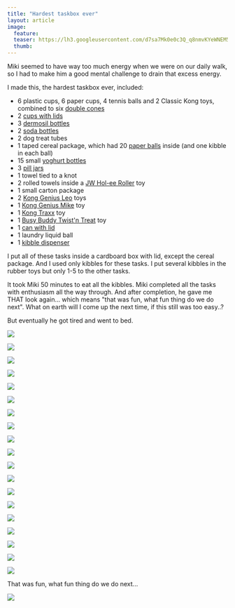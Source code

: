 ```yaml
---
title: "Hardest taskbox ever"
layout: article
image:
  feature:
  teaser: https://lh3.googleusercontent.com/d7sa7Mk0e0c3Q_q8nmvKYeWNEM5AD9LkcBXmmPXPzECfluXJKrU4YjuIruoaIA60fEMgczVHljfJpd_8yuBEVhx-ZvRvMncDz0WLSBrqVR7HIQdqyHw16KrzG8-YZHZeAmsxM-V9dKtsco3HKc4tFJSPAKp7dvaC52VNIvXt_9jP32pcn4SbGwlc_AVk3HuMlAtdxtiEdSjwdqHVS2w1xZuH-Ljypbkgmf8qC_YJ8zp5bC-_7baaGGeyvKCt_UzC4YNWjXJVHUNI4jaE5edpy79Zbnehbo5JHJLZopac3M6m0gG4Mr8_RmTKlatbNqzbIam0C4w7A1mBZiWLDuWrZ4WHM4IVgfHDZ12s0OC1pUN6J4Gc6vL5yuBWch5dUAWLOudzeaNcOvpkz5l8nSoZCnb-stKYgBx_SViHOjGo_cX5t04gsBVV4d0q70jcI7FurMjkyu2ZCFTiJjMwpcOp1Hd3RCb47rFi8KU1naXLz0hKu4iSt_xLayKmxEz7dOad_JrTAtPnLtLSXTr7o8MP0oaph76FJcVkJeQcFliPp80=w245
  thumb:
---
```


Miki seemed to have way too much energy when we were on our daily walk, so I had to make him a good mental challenge to drain that excess energy.

I made this, the hardest taskbox ever, included:

- 6 plastic cups, 6 paper cups, 4 tennis balls and 2 Classic Kong toys, combined to six [double cones](http://minimuutti.com/en/activation/cones/)
- 2 [cups with lids](http://minimuutti.com/en/activation/cans-with-lids/)
- 3 [dermosil bottles](http://minimuutti.com/en/activation/dermosil-bottles/)
- 2 [soda bottles](http://minimuutti.com/en/activation/soda-bottle/)
- 2 dog treat tubes
- 1 taped cereal package, which had 20 [paper balls](http://minimuutti.com/en/activation/small-games/#paperballs) inside (and one kibble in each ball)
- 15 small [yoghurt bottles](http://minimuutti.com/en/activation/yoghurt-bottles/)
- 3 [pill jars](http://localhost:4000/en/activation/pill-jars/)
- 1 towel tied to a knot
- 2 rolled towels inside a [JW Hol-ee Roller](http://minimuutti.com/en/activation/jw-hol-ee-roller/) toy
- 1 small carton package
- 2 [Kong Genius Leo](http://minimuutti.com/en/treat-dispensers/kong-genius-leo/) toys
- 1 [Kong Genius Mike](http://minimuutti.com/en/treat-dispensers/kong-genius-mike/) toy
- 1 [Kong Traxx](http://minimuutti.com/en/treat-dispensers/kong-traxx-extreme/) toy
- 1 [Busy Buddy Twist'n Treat](http://minimuutti.com/en/treat-dispensers/busy-buddy-twistn-treat/) toy
- 1 [can with lid](http://minimuutti.com/en/activation/cans-with-lids/)
- 1 laundry liquid ball
- 1 [kibble dispenser](http://minimuutti.com/en/activation/kibble-dispenser/)

I put all of these tasks inside a cardboard box with lid, except the cereal package. And I used only kibbles for these tasks. I put several kibbles in the rubber toys but only 1-5 to the other tasks.

It took Miki 50 minutes to eat all the kibbles. Miki completed all the tasks with enthusiasm all the way through. And after completion, he gave me THAT look again... which means "that was fun, what fun thing do we do next". What on earth will I come up the next time, if this still was too easy..?

But eventually he got tired and went to bed.

[![](https://lh3.googleusercontent.com/eg1Hj0qpzw-6aZahRvPnUY6BigHYCvoJL1WlIx-rRteybY2QpFiEOWFRBBF-brOegQgUAxoTxwXqjz6xMaUMVYBnj3x38Yu0G1W92s08OfinVWxoJaibdJTab-IsDoVDJs5IEtRsl3Mb8Pi73zAzBUdjrTSOMQykaK4TKbtdVbXexz4FIyb1fciolSIDbDhEKxZ2IBuMndu9q5S_kypsX6M6lVmUl7O0Sd1X-SBNaouMJuDyO-blECIpGl2SJZNQHT9iGEECoT_XSodL04ykL95TaCRLJVLWVAEPobZATLW2kCtGpxjRNj-ZKpaMdgOxVebphit3MpQABUQSl4VgYM-75e_U3t1vGiG6gIfYQpWdS9frrke-WQMTP5zoGSQM_dp77RHjQwKOEwAvNz4LYyxTBrzDGgukAf85cBYPYIqhSrqyTMV36uei-JaS_u1lsjMtvSbMrdfFoFI998_D1-WqrWjmQE9OzM0SQPSwSL7-898pFMfX-8yMGtO8Rae96qvOMQVh1af3BuU2ddeK1WMwDjhZSco62uvbtlfdlAs=w800)](https://lh3.googleusercontent.com/eg1Hj0qpzw-6aZahRvPnUY6BigHYCvoJL1WlIx-rRteybY2QpFiEOWFRBBF-brOegQgUAxoTxwXqjz6xMaUMVYBnj3x38Yu0G1W92s08OfinVWxoJaibdJTab-IsDoVDJs5IEtRsl3Mb8Pi73zAzBUdjrTSOMQykaK4TKbtdVbXexz4FIyb1fciolSIDbDhEKxZ2IBuMndu9q5S_kypsX6M6lVmUl7O0Sd1X-SBNaouMJuDyO-blECIpGl2SJZNQHT9iGEECoT_XSodL04ykL95TaCRLJVLWVAEPobZATLW2kCtGpxjRNj-ZKpaMdgOxVebphit3MpQABUQSl4VgYM-75e_U3t1vGiG6gIfYQpWdS9frrke-WQMTP5zoGSQM_dp77RHjQwKOEwAvNz4LYyxTBrzDGgukAf85cBYPYIqhSrqyTMV36uei-JaS_u1lsjMtvSbMrdfFoFI998_D1-WqrWjmQE9OzM0SQPSwSL7-898pFMfX-8yMGtO8Rae96qvOMQVh1af3BuU2ddeK1WMwDjhZSco62uvbtlfdlAs=s0)

[![](https://lh3.googleusercontent.com/wa2jT81MGHSZogH948JtMcbyyMtTTyD0J9IMYktzboJHHi5QgojXFB1S1qErdUllXndAaQdrCIayIQyGjQUiDtJwSTd3y3RB1kkglA6hRezhLZzgq8Ln879U9EQd95huRh0jpv6ZtGiFEIQLLe3co56kWf9uBq1_zCsTv0_kRg_daKWK421NyO2LvTDmB2QzGd6TZ5yz6WRTxb0MDL61bLhriBrImLKXtUk3cQybkBti8EzLRaQttTcTgFsX5jFsHwxLGq2nP_cVzbzqyBpK5ZY14ol5EMMiTC9gPTCsSknpcFDVqJhcxFMxhEy-QiOh6IqQvOmr4yD1QHJ2kypsErOxBObMaWYRU8vxiHxDChQlXbERNMdKCa54-RKqa2sLuwl7O_KR6XRw6LvJgfu4qzDpn6--coAa0Ki6FayV2lrRccN9XyM1ADD9cH71Qnv2SOgKKIq3geXFNP5JUP39LljAuQpwS5fimktSsVpZsFnVbG8lKNlbx7eHw_0_VrLwVPnt7fNBBs9qJVGWVQH7vxo5AsTN30UaaVI1KGUnvHo=w800)](https://lh3.googleusercontent.com/wa2jT81MGHSZogH948JtMcbyyMtTTyD0J9IMYktzboJHHi5QgojXFB1S1qErdUllXndAaQdrCIayIQyGjQUiDtJwSTd3y3RB1kkglA6hRezhLZzgq8Ln879U9EQd95huRh0jpv6ZtGiFEIQLLe3co56kWf9uBq1_zCsTv0_kRg_daKWK421NyO2LvTDmB2QzGd6TZ5yz6WRTxb0MDL61bLhriBrImLKXtUk3cQybkBti8EzLRaQttTcTgFsX5jFsHwxLGq2nP_cVzbzqyBpK5ZY14ol5EMMiTC9gPTCsSknpcFDVqJhcxFMxhEy-QiOh6IqQvOmr4yD1QHJ2kypsErOxBObMaWYRU8vxiHxDChQlXbERNMdKCa54-RKqa2sLuwl7O_KR6XRw6LvJgfu4qzDpn6--coAa0Ki6FayV2lrRccN9XyM1ADD9cH71Qnv2SOgKKIq3geXFNP5JUP39LljAuQpwS5fimktSsVpZsFnVbG8lKNlbx7eHw_0_VrLwVPnt7fNBBs9qJVGWVQH7vxo5AsTN30UaaVI1KGUnvHo=s0)

[![](https://lh3.googleusercontent.com/iO0U6fAkCsngAWLOG0S7JgcYGfKtGP2aF3OmUv2ezU2FDqJvkN0YzMBKh35Y_3Msa2Pfd-PulRur4a_HdNMgJRydgTZdATzOHtN57WU-0LXMkTS7tRlYDN1oUReZUWRRPV3JgbTW0E1pH-lAhl_5uhq_gXGWVXISXXQcjy_SLogQdhKTZNrGfBRWG2RCvJQwLx_ytl6Ui3Vz5kHiljUdGvGvIuHAijgez9eTIIJO7ZPVxc7eTzHIyu6tYySiTTsl3D7aQ0G_-OqW3SkcbjSOyx7ng0yha7ig7UoToLiz53AcDDc_dhLDh2z_4BSTvo3qNHTFqr0zgAM9JJekYtvFCuaORExgNln9aEF56EcixLGerUnMF3xJFHqUDXBVBBRVoBE9QGvGrxZzmIzTfrydV_zdi6EBGWJBywds7Hr9LAGzR5vGKeQghAIxexeA0ZYPs8idRUGgU1BpRb2SD5KlBQ8JlVE0IVECxRWm7RKYivS1ISuYPoKv03CA7VkXdyf0Uj06efpzW1oCtpuN0_fciu9JKIZi4kf_oV3SljUha98=w800)](https://lh3.googleusercontent.com/iO0U6fAkCsngAWLOG0S7JgcYGfKtGP2aF3OmUv2ezU2FDqJvkN0YzMBKh35Y_3Msa2Pfd-PulRur4a_HdNMgJRydgTZdATzOHtN57WU-0LXMkTS7tRlYDN1oUReZUWRRPV3JgbTW0E1pH-lAhl_5uhq_gXGWVXISXXQcjy_SLogQdhKTZNrGfBRWG2RCvJQwLx_ytl6Ui3Vz5kHiljUdGvGvIuHAijgez9eTIIJO7ZPVxc7eTzHIyu6tYySiTTsl3D7aQ0G_-OqW3SkcbjSOyx7ng0yha7ig7UoToLiz53AcDDc_dhLDh2z_4BSTvo3qNHTFqr0zgAM9JJekYtvFCuaORExgNln9aEF56EcixLGerUnMF3xJFHqUDXBVBBRVoBE9QGvGrxZzmIzTfrydV_zdi6EBGWJBywds7Hr9LAGzR5vGKeQghAIxexeA0ZYPs8idRUGgU1BpRb2SD5KlBQ8JlVE0IVECxRWm7RKYivS1ISuYPoKv03CA7VkXdyf0Uj06efpzW1oCtpuN0_fciu9JKIZi4kf_oV3SljUha98=s0)

[![](https://lh3.googleusercontent.com/vKOIajcdAIadVmOYbBwqwTvpmYGV7I3GEGb12dPAmj4VX5oAJlXejGeV2VD4tdErpsz2OyFOnsBVj4NOrgKb5ESr1zt5Rj6bE9E94fYx6WihhPtAlaUYQTpzdZzAM6NYbdg3a0OHNnEWpHEbjE5jehwf25JpD8bEExS4ipwVIVTiPUFMc3rbZk06QcKuvCamiUWTbc-G0Cd0JYMci1x9IXHcGMHf-Z_RmMouEJ_87eIeQxABgDUQiD_SV4aA3QY8KhV57ayM7TZs4C9pA7wpBwPMojezPz-ct2GKyNR4iJkG23J9SM7vD0LqSLcW4l_cSG-G2f2ggmzFmvffee0Gf71FRJYDk8X9w8hKerFQRLv9XJjnVmpjOji3Hlrc_J9WHF4ZH8JsmGmmCN4FkKMhq5ZfclKhy_Ai4o9Zhx3wFsJjGkIs2As2UUB1_3stBJnVjH2NHdYNvLHhUuCKEf4XaigoWjOG3khsy0yvnjL-8lwJPsARjPltQPeGCnHKXd8UpztVvwcxKcMybngpoIQIggrXPebT86SwFYBnvXTMpME=w800)](https://lh3.googleusercontent.com/vKOIajcdAIadVmOYbBwqwTvpmYGV7I3GEGb12dPAmj4VX5oAJlXejGeV2VD4tdErpsz2OyFOnsBVj4NOrgKb5ESr1zt5Rj6bE9E94fYx6WihhPtAlaUYQTpzdZzAM6NYbdg3a0OHNnEWpHEbjE5jehwf25JpD8bEExS4ipwVIVTiPUFMc3rbZk06QcKuvCamiUWTbc-G0Cd0JYMci1x9IXHcGMHf-Z_RmMouEJ_87eIeQxABgDUQiD_SV4aA3QY8KhV57ayM7TZs4C9pA7wpBwPMojezPz-ct2GKyNR4iJkG23J9SM7vD0LqSLcW4l_cSG-G2f2ggmzFmvffee0Gf71FRJYDk8X9w8hKerFQRLv9XJjnVmpjOji3Hlrc_J9WHF4ZH8JsmGmmCN4FkKMhq5ZfclKhy_Ai4o9Zhx3wFsJjGkIs2As2UUB1_3stBJnVjH2NHdYNvLHhUuCKEf4XaigoWjOG3khsy0yvnjL-8lwJPsARjPltQPeGCnHKXd8UpztVvwcxKcMybngpoIQIggrXPebT86SwFYBnvXTMpME=s0)

[![](https://lh3.googleusercontent.com/7j76UeI6XyOqhqZawGgAi2qF-vdVxRFflqDxuzLxtQwNQRCYFOdXxa5QIjjJPa3DxEAOCmJacNv4PYut_w5S_dpYJ1EdOyD8HG0ppSXaaBCySA9AOaE3SZTyaD385AoynpUnzm1tAqM_sI6FfqL2xWZRye6pol8229D4cCjKrmezTlxejVLJ7C9mkjUxl2IXivogCJ7Ys3xKqV9GMraMsPKadgKMtOLLtoKlpedxTBK7ILdFuzYaXlMMxlL778Heylp5djMhaZcWWR-kw1C49xEIzyC8iCFNCSUn-hT1U_m6Cgi967wc3sJVaHVbZ6x1PQN4BIgtTPvoCYt8nws5OEcuU5NcY7rXoy-jJmmAqe-FwMZaqWeU1HbPsjqwdTlFT5qg1_jeZmxeI-VwixzXvmNN-XVC4thEMBGAacDXkG40qgP69gYMzIOc9U4z2Xr4wmYrBH7H3nMjUKx_UqVtA0tq3AMN_Ume5Ru53cr91GM1go0z1oPE4So0BctZZDYtynJIEb3LWcor3vMCKDLA08ltveDciWBZ7K3r4oPlxyY=w800)](https://lh3.googleusercontent.com/7j76UeI6XyOqhqZawGgAi2qF-vdVxRFflqDxuzLxtQwNQRCYFOdXxa5QIjjJPa3DxEAOCmJacNv4PYut_w5S_dpYJ1EdOyD8HG0ppSXaaBCySA9AOaE3SZTyaD385AoynpUnzm1tAqM_sI6FfqL2xWZRye6pol8229D4cCjKrmezTlxejVLJ7C9mkjUxl2IXivogCJ7Ys3xKqV9GMraMsPKadgKMtOLLtoKlpedxTBK7ILdFuzYaXlMMxlL778Heylp5djMhaZcWWR-kw1C49xEIzyC8iCFNCSUn-hT1U_m6Cgi967wc3sJVaHVbZ6x1PQN4BIgtTPvoCYt8nws5OEcuU5NcY7rXoy-jJmmAqe-FwMZaqWeU1HbPsjqwdTlFT5qg1_jeZmxeI-VwixzXvmNN-XVC4thEMBGAacDXkG40qgP69gYMzIOc9U4z2Xr4wmYrBH7H3nMjUKx_UqVtA0tq3AMN_Ume5Ru53cr91GM1go0z1oPE4So0BctZZDYtynJIEb3LWcor3vMCKDLA08ltveDciWBZ7K3r4oPlxyY=s0)

[![](https://lh3.googleusercontent.com/pmYSLWMcc4rNMZSTveLpxcyuqaTV04rG4-7yAy8Q3C-unr0dmyHd8LeeGgsC-lbyO3KtdCfZb0URigu1ZXEGgyOjqo_hfafcKgYmnDp8qweMYjtpBPBN3dbGQmBijuQnB3r5RKh9fGZ11a7zUNDdIWpwpBlB8gMFaryDsOVFaTIKXkIfwuDSqa9NM-e_XlSnCQh95a_XLZpg2QoiPa5-UKuaHBGHC9p_9FZ7gwDyrv4kHnRkY5yaSYnwlYw8qJDhC_cYX1HILI4M8btBiNFVT48-xn-kLIqA3ITqbUIox4Qs8YtQx6McqZSu4HQwNR_EB-wP1yfmu_BznnqrDE6jkvGW1TwjzRROhf_S3bT-EOZVjRtoxP0-UX91TyuIyjNGL4vo76lE3xIBmNnWqoe0bd-yi6WqvVqmDy6ljTdtEr8zTLyPL9qhMs4XZ3JVLZb4oASm1njMSfE4rzjUkUshho2CjNp38oAbAw84Rr0e0sqSya1cQisY_Tg3b4KSvC4AaqGSojl5ghK90heUbTMcSCmmr_SgtPoBeNpvDQV3Twg=w800)](https://lh3.googleusercontent.com/pmYSLWMcc4rNMZSTveLpxcyuqaTV04rG4-7yAy8Q3C-unr0dmyHd8LeeGgsC-lbyO3KtdCfZb0URigu1ZXEGgyOjqo_hfafcKgYmnDp8qweMYjtpBPBN3dbGQmBijuQnB3r5RKh9fGZ11a7zUNDdIWpwpBlB8gMFaryDsOVFaTIKXkIfwuDSqa9NM-e_XlSnCQh95a_XLZpg2QoiPa5-UKuaHBGHC9p_9FZ7gwDyrv4kHnRkY5yaSYnwlYw8qJDhC_cYX1HILI4M8btBiNFVT48-xn-kLIqA3ITqbUIox4Qs8YtQx6McqZSu4HQwNR_EB-wP1yfmu_BznnqrDE6jkvGW1TwjzRROhf_S3bT-EOZVjRtoxP0-UX91TyuIyjNGL4vo76lE3xIBmNnWqoe0bd-yi6WqvVqmDy6ljTdtEr8zTLyPL9qhMs4XZ3JVLZb4oASm1njMSfE4rzjUkUshho2CjNp38oAbAw84Rr0e0sqSya1cQisY_Tg3b4KSvC4AaqGSojl5ghK90heUbTMcSCmmr_SgtPoBeNpvDQV3Twg=s0)

[![](https://lh3.googleusercontent.com/ZRIreJ4vJTK16mjJXvtY0TkLBE52e_h4U1I6H1eXPiFB8V6cGJ5ogug0jXNTD4LITS2hcg0mYfDvJX_RSV21neCfitTLztqBA_7DGIHyUBTe4wNbl8d2Rmx_blRj8qLJo0NwUl1Fd9JNilybAJRri3BlJtZO9A3GpK-24pneMG9oG87TruE-FVfMw64-q63dCWgMujh-CFNZcJaSJpFrBlKfdnRBagqQEHhggH9H2tXzQJoitVicVau_AAc8tR4b6XycqzjoC8a4skASTIDjxtvW32DkRKzPn13oHkfDtuHQIOndSnBlkbbAoCzcwIZZLLA3P3n5olJHT8eFbra8DiSLBxh22Ots0ODSkddMcVA59XibyQrmqg8TK1lt92vpGsxt9UvOa3_1--OhuQYFK6UbPPiCP6qo6udLmHj8aWiK25s96aFKt7gF6e8yix21EQEyrGQcmC_EZ6STKkbhtaAMMJzt4W1yzD_h16YjqzrtCvbktcjOmI08OSp2h2FIU3tsfQtrCfQX45Goz6bbGkaGHdct-XTyv5FBTmfhu2E=w800)](https://lh3.googleusercontent.com/ZRIreJ4vJTK16mjJXvtY0TkLBE52e_h4U1I6H1eXPiFB8V6cGJ5ogug0jXNTD4LITS2hcg0mYfDvJX_RSV21neCfitTLztqBA_7DGIHyUBTe4wNbl8d2Rmx_blRj8qLJo0NwUl1Fd9JNilybAJRri3BlJtZO9A3GpK-24pneMG9oG87TruE-FVfMw64-q63dCWgMujh-CFNZcJaSJpFrBlKfdnRBagqQEHhggH9H2tXzQJoitVicVau_AAc8tR4b6XycqzjoC8a4skASTIDjxtvW32DkRKzPn13oHkfDtuHQIOndSnBlkbbAoCzcwIZZLLA3P3n5olJHT8eFbra8DiSLBxh22Ots0ODSkddMcVA59XibyQrmqg8TK1lt92vpGsxt9UvOa3_1--OhuQYFK6UbPPiCP6qo6udLmHj8aWiK25s96aFKt7gF6e8yix21EQEyrGQcmC_EZ6STKkbhtaAMMJzt4W1yzD_h16YjqzrtCvbktcjOmI08OSp2h2FIU3tsfQtrCfQX45Goz6bbGkaGHdct-XTyv5FBTmfhu2E=s0)

[![](https://lh3.googleusercontent.com/UFXp5UkMaO0aRxYdnXNb8iQc17yB3qALvS-zZDZWHFk90JDDHJcn7E-GtTedxAr3SUokUWntBYa099hPT0Vjs1KrPEfXVC3A8l8qYHb97-cXBoy4vi0VYBUZbBxRTzZjklXtxv5oW-ClZtiEF5yJh6HaR7NW770QSbkEpVh4tlxsip9i-vP9xOqPixDLfUSscenub2Q_J_Dev6lMCJbQDt-3tdcvOUNy5n8fy2TKqyphHFEbjkQGDvBhEog0OjFKI-EIDXX4RBLKeQDEPCR7KChPQkVYq3ox7Y85nQYlH3pPH94IIk5oVphLIM5yqk-HCG7nwCOeNtYMN-6LiX81uwiJM3aR1zMnD1Z6acxuElO2gQjNXsdC81IViHxzzoQMta34aIQjnsIVZQMBjmot0d4mraze8AwQde7RtG9iv9ncuRDLiD5ptDu9JTiZ6uJUV6yJBXG2rjJtUuTZl7jrbU7gPGm1_uwCcce8V4wZZIvou0GBZMVOIxMHv0xk4MkE-g0aYZVKXmGyQPHlJgCJLDl059uM-AuxiEiwWFrHFkQ=w800)](https://lh3.googleusercontent.com/UFXp5UkMaO0aRxYdnXNb8iQc17yB3qALvS-zZDZWHFk90JDDHJcn7E-GtTedxAr3SUokUWntBYa099hPT0Vjs1KrPEfXVC3A8l8qYHb97-cXBoy4vi0VYBUZbBxRTzZjklXtxv5oW-ClZtiEF5yJh6HaR7NW770QSbkEpVh4tlxsip9i-vP9xOqPixDLfUSscenub2Q_J_Dev6lMCJbQDt-3tdcvOUNy5n8fy2TKqyphHFEbjkQGDvBhEog0OjFKI-EIDXX4RBLKeQDEPCR7KChPQkVYq3ox7Y85nQYlH3pPH94IIk5oVphLIM5yqk-HCG7nwCOeNtYMN-6LiX81uwiJM3aR1zMnD1Z6acxuElO2gQjNXsdC81IViHxzzoQMta34aIQjnsIVZQMBjmot0d4mraze8AwQde7RtG9iv9ncuRDLiD5ptDu9JTiZ6uJUV6yJBXG2rjJtUuTZl7jrbU7gPGm1_uwCcce8V4wZZIvou0GBZMVOIxMHv0xk4MkE-g0aYZVKXmGyQPHlJgCJLDl059uM-AuxiEiwWFrHFkQ=s0)

[![](https://lh3.googleusercontent.com/yFTuhFPCG1_931fXpeIOxnM2vHmxRHtsyHhZy3lxWy2A2DawO4J0avS8-fX9O3cA_VFEFOmqypZTdkYy5VfjKUV_gjMUaXTMOrk1h5vm2pEspuShFvl-_9TJFjG3qQX3LMNduIEvOgBFo7sr38p0UqmzkLqrqGfKJxjG2qRvlGLd7SlLdKZBECD9LPckqnVIihSejlLKBvJBxZifyYJnrKIFt1Ix7cb7qYDh6_R5GH99PZ3tGehOqANzRiw66QNdia6INOVOv5-JvBz7ak-ZfRVFxJ1nXGvv9bi2Oc-USDpBvRDfvkvTtC6ZFJZxFA2WRgwz-Juuv75MZZIuZzkoVYIwBRCoK2LHDQe6UEykB1x3z6k3Z9RlnwlBT_QonNw3nVQo2h1WkBfXZU0q7bNsOke6DNPILS_MFUYuiJX1pRc4sp04dXQEa1mWKLwkzKmQd3pkIa5qyncyq3tV88K6UikSOIM4F0gGpWm4fI74B20E64UcCQunDHUcEx9_i5hbGfn7tk6hSNv45c6r5ET7NJSKgnlaGAD-iV6aW5qgYEI=w800)](https://lh3.googleusercontent.com/yFTuhFPCG1_931fXpeIOxnM2vHmxRHtsyHhZy3lxWy2A2DawO4J0avS8-fX9O3cA_VFEFOmqypZTdkYy5VfjKUV_gjMUaXTMOrk1h5vm2pEspuShFvl-_9TJFjG3qQX3LMNduIEvOgBFo7sr38p0UqmzkLqrqGfKJxjG2qRvlGLd7SlLdKZBECD9LPckqnVIihSejlLKBvJBxZifyYJnrKIFt1Ix7cb7qYDh6_R5GH99PZ3tGehOqANzRiw66QNdia6INOVOv5-JvBz7ak-ZfRVFxJ1nXGvv9bi2Oc-USDpBvRDfvkvTtC6ZFJZxFA2WRgwz-Juuv75MZZIuZzkoVYIwBRCoK2LHDQe6UEykB1x3z6k3Z9RlnwlBT_QonNw3nVQo2h1WkBfXZU0q7bNsOke6DNPILS_MFUYuiJX1pRc4sp04dXQEa1mWKLwkzKmQd3pkIa5qyncyq3tV88K6UikSOIM4F0gGpWm4fI74B20E64UcCQunDHUcEx9_i5hbGfn7tk6hSNv45c6r5ET7NJSKgnlaGAD-iV6aW5qgYEI=s0)

[![](https://lh3.googleusercontent.com/oIpxkfdPUdiX3bk42xupzF-oWDJI6kcfmSJuwnkdtM8mghd97pFSupXRUowEEsVQqlq_PtzktHJq6zVlvj-drFLY6-W5NPuTCl5yTEgbztnu5iDoCqoo6NcQ4f7oFlH8jH6PYLCafyCB_A6yQCgJ7aScjXrSQkKEruR0Pt8gGk_RjsWqXRyL6hS6Oyy1oytFiN4Ccl08eg6gKycVUHzsC0nDZBb8oUcoGnnEkS56Tcou5rnCTZbfWqIGxegN0SdzlL7Sq1AHkaNC7SFU86SfVYohQ3fG4g2cTKEvz_qq6A_FhArw8tmzQmqF3j7SrQxjhjx4nQvngvLQCt9j_VZvU9v3x4Gf2Od0hgD9Pgd3ihinhU5Njo0hhEtWI08Ge9rZC-Ird6HwKvdFE68OXbj96jFADszmJnSUVCzRL6VvYsM33ie92TXl8Qhz4V3Hf28NA8Gnci2MpW_ZvjKuWVAuJVY-iE-u8gncwdV8yBspXPwxFYDg_S68TboXTRy1dv3TGvpRgyN-85ucxLCrqwUi6XxFgxnRrcCconSHiahDr2Q=w800)](https://lh3.googleusercontent.com/oIpxkfdPUdiX3bk42xupzF-oWDJI6kcfmSJuwnkdtM8mghd97pFSupXRUowEEsVQqlq_PtzktHJq6zVlvj-drFLY6-W5NPuTCl5yTEgbztnu5iDoCqoo6NcQ4f7oFlH8jH6PYLCafyCB_A6yQCgJ7aScjXrSQkKEruR0Pt8gGk_RjsWqXRyL6hS6Oyy1oytFiN4Ccl08eg6gKycVUHzsC0nDZBb8oUcoGnnEkS56Tcou5rnCTZbfWqIGxegN0SdzlL7Sq1AHkaNC7SFU86SfVYohQ3fG4g2cTKEvz_qq6A_FhArw8tmzQmqF3j7SrQxjhjx4nQvngvLQCt9j_VZvU9v3x4Gf2Od0hgD9Pgd3ihinhU5Njo0hhEtWI08Ge9rZC-Ird6HwKvdFE68OXbj96jFADszmJnSUVCzRL6VvYsM33ie92TXl8Qhz4V3Hf28NA8Gnci2MpW_ZvjKuWVAuJVY-iE-u8gncwdV8yBspXPwxFYDg_S68TboXTRy1dv3TGvpRgyN-85ucxLCrqwUi6XxFgxnRrcCconSHiahDr2Q=s0)

[![](https://lh3.googleusercontent.com/2dw-_D2HGPAUMNg5ANvWwFQdzeOoAhorN6xMFsAYnor7E-UIyZ4Pxk7K7mKXxol0gXLwTJzdRGlW_JR5PYemDy0CgNknMnkncT31JBcXuExDDWxhqO-lPGFesTjGp-P5zlI7tlj3-YmIe8T-_sZIpoGu6LhKNvhMxUNHXoiSASfUg6yaBg5vhWFIDhobbAineSQl1TEZBymEShdPC5b9wBoA_6S0-CpJml_3KrDtl_y6J7C15eGozSwqISku1xlHlTjphZlJ9MspIHDavYIp_mb8bIpx156ottidccJlVTRNaBUVDWXYPi4eOGz3UyrFTLjbP8m0xDEUDbzWeWAhXW4MUt0iLbEiGt_XVwYOCBrFRkYzWHHGT3dsFuws75CqeSodso4y6QlKgGAsrywKlgXAbQ_G9eoWb_rKSyoPs_LPIG1m0WNq4ilh0Zo9SB6VpUeYIfoa3kmU7VzHvPsSHui_nBVxGWG4rbP_-nJhsEvgpshEAT1wx8pf10g__tL9qwkdhXj7NTbXL7p1y2jX5u-k67eI-yYBlbl897mEyyg=w800)](https://lh3.googleusercontent.com/2dw-_D2HGPAUMNg5ANvWwFQdzeOoAhorN6xMFsAYnor7E-UIyZ4Pxk7K7mKXxol0gXLwTJzdRGlW_JR5PYemDy0CgNknMnkncT31JBcXuExDDWxhqO-lPGFesTjGp-P5zlI7tlj3-YmIe8T-_sZIpoGu6LhKNvhMxUNHXoiSASfUg6yaBg5vhWFIDhobbAineSQl1TEZBymEShdPC5b9wBoA_6S0-CpJml_3KrDtl_y6J7C15eGozSwqISku1xlHlTjphZlJ9MspIHDavYIp_mb8bIpx156ottidccJlVTRNaBUVDWXYPi4eOGz3UyrFTLjbP8m0xDEUDbzWeWAhXW4MUt0iLbEiGt_XVwYOCBrFRkYzWHHGT3dsFuws75CqeSodso4y6QlKgGAsrywKlgXAbQ_G9eoWb_rKSyoPs_LPIG1m0WNq4ilh0Zo9SB6VpUeYIfoa3kmU7VzHvPsSHui_nBVxGWG4rbP_-nJhsEvgpshEAT1wx8pf10g__tL9qwkdhXj7NTbXL7p1y2jX5u-k67eI-yYBlbl897mEyyg=s0)

[![](https://lh3.googleusercontent.com/9hJctcpkxFrihu90jAiNSyhLUSkIKKQpXghzs-KbWpekUkE9Az7F-EaHu7g6Qnw65fVBQxopyPIcZ-cRNPxDx7vMy3xdJu_JxlrFzusY_31lPKUikrpWqvfL8xicltsnGfn10jVPoeA49iReQqS-XOSbfCyuUY4lPbQqilcS7-P9Ph32bPxd518EMS84BlbVk8Fq74WlO6oP5lkH0pRwtOZZ7XND2oGIyGU2-zhAm8NNb14Lw6A5mwOnDUNqJzGp56TC9xI91-3QkoyFePcI0ws-Sxa8TXGYOibiqX51EkLpEmUnHN54-RH2OL7XwLi3JR0U0zQMR7STbUS9naIAkVsJdhWxNVgwqIZfT7wpo-bjxFnJ5KQh1Xonqil3czc4b9TUgj1jCgqGawf7I670Pl8In04oydxb4NzBxJGLO2GJ3j4uVIWOu7c6yrmb4SN9dpQc21Kow_u8ENeWxeaCKbytgs9io87xWWZpb5WE1kgqk0igwafdUy4LymgbbJjtXzaXkoTiDvcNTYaQYXcjnMoI90qzYL5LivblvnuLWTc=w800)](https://lh3.googleusercontent.com/9hJctcpkxFrihu90jAiNSyhLUSkIKKQpXghzs-KbWpekUkE9Az7F-EaHu7g6Qnw65fVBQxopyPIcZ-cRNPxDx7vMy3xdJu_JxlrFzusY_31lPKUikrpWqvfL8xicltsnGfn10jVPoeA49iReQqS-XOSbfCyuUY4lPbQqilcS7-P9Ph32bPxd518EMS84BlbVk8Fq74WlO6oP5lkH0pRwtOZZ7XND2oGIyGU2-zhAm8NNb14Lw6A5mwOnDUNqJzGp56TC9xI91-3QkoyFePcI0ws-Sxa8TXGYOibiqX51EkLpEmUnHN54-RH2OL7XwLi3JR0U0zQMR7STbUS9naIAkVsJdhWxNVgwqIZfT7wpo-bjxFnJ5KQh1Xonqil3czc4b9TUgj1jCgqGawf7I670Pl8In04oydxb4NzBxJGLO2GJ3j4uVIWOu7c6yrmb4SN9dpQc21Kow_u8ENeWxeaCKbytgs9io87xWWZpb5WE1kgqk0igwafdUy4LymgbbJjtXzaXkoTiDvcNTYaQYXcjnMoI90qzYL5LivblvnuLWTc=s0)

[![](https://lh3.googleusercontent.com/Lc2bhfS23KsFe7A-ogJ8oqVoBucGOApvYBqCIo05AljpMflq5kW50sjnyNO6r4AoJ8inz4XZGJ4yEM297gCHbPvao5sRdt6lXOVMyEFuHZ3mmcgWs4HBMViNtPANpFNl6TYlb1fvLhI4VACZG8HYXFtNZWVHQylYArTxabtEh_fjdWG0ZalxUQJ41CRtPhRb7HE5tp67iMdFB6a9RvVxaUmq4FoW3yJDpioqiic4oLZESt6-QAPFo4J7L5MyXB14RcClk5eb-9TPYQVdWBfhEDrc6E7O1pWCNziVb0ERPKdm_tgZqCtp22-J7aUIkl7Uv4lsGonZ_bPb-ckTAi4o6Yi3j8OCmkm42a2okLezyytLtlFiDgOLr7DyQKi6nijaljWqh3uTABDWCf8llk3cmcELcObQZiC2OPHUzhcXUw9rJU0uPjl8Xm1hfpd-Col6h5KpbbgoJH_Rued-05cN6k7hDAASQWfjVQE6Cto1QtDHE3WL5TX-cJ6m9_ltQ3akfK3CheCRhaf9Uk9JVh696TNKkxnBusd2YaEp1b2tCjA=w800)](https://lh3.googleusercontent.com/Lc2bhfS23KsFe7A-ogJ8oqVoBucGOApvYBqCIo05AljpMflq5kW50sjnyNO6r4AoJ8inz4XZGJ4yEM297gCHbPvao5sRdt6lXOVMyEFuHZ3mmcgWs4HBMViNtPANpFNl6TYlb1fvLhI4VACZG8HYXFtNZWVHQylYArTxabtEh_fjdWG0ZalxUQJ41CRtPhRb7HE5tp67iMdFB6a9RvVxaUmq4FoW3yJDpioqiic4oLZESt6-QAPFo4J7L5MyXB14RcClk5eb-9TPYQVdWBfhEDrc6E7O1pWCNziVb0ERPKdm_tgZqCtp22-J7aUIkl7Uv4lsGonZ_bPb-ckTAi4o6Yi3j8OCmkm42a2okLezyytLtlFiDgOLr7DyQKi6nijaljWqh3uTABDWCf8llk3cmcELcObQZiC2OPHUzhcXUw9rJU0uPjl8Xm1hfpd-Col6h5KpbbgoJH_Rued-05cN6k7hDAASQWfjVQE6Cto1QtDHE3WL5TX-cJ6m9_ltQ3akfK3CheCRhaf9Uk9JVh696TNKkxnBusd2YaEp1b2tCjA=s0)

[![](https://lh3.googleusercontent.com/x4Re5L7Qrh4Rq66x9cnH5jiiMDj2stUndpaWbvR4v-MQnAjMkvXSf_Y-Y_kFbvEUu062r5QAXGHg6fegZ2NMa2N30IPSjKWspPWdVgsiWWlIy1IQLYqqbCNSevRdOivgm8o4Ri64_F3OWBhfOlNoVhN_gOBOqHXjzbSDOllVyaEMAW4r-V7GI5CWbT3RijXQO6DAiY-ov71B_VM4w7pup_FU4d0k-DuTekDeVcnNNL6e_VEFAP9UT1Tpg0Y70ay0GFkbs0SqFRH9zDMvihuyDDApilk55wV73W1NEVAwTZrb0VPtQEn4hnoCOZq6aWNsV2f7L1qB1ngnaFAEpiDwSvdsz3fTkfi7zvdaM-yI-oHu_jA9IZIqT8VtdlrWMygOXYw-3CbZvA4V-jWdk35m8GJlvPbQNNz-YOQlOyLIUkf7tMSkEF7JV0n569eiwokNgugmwLqgHXD0qP3xdrHx1LrVEQH4teFQMI7G6hzBmUnhBHwcY3Xyc8Qpu0xSXnP9J--yj22msN99bOa4TKHTn5xYyK7z1KW-Co00WLGHbO8=w800)](https://lh3.googleusercontent.com/x4Re5L7Qrh4Rq66x9cnH5jiiMDj2stUndpaWbvR4v-MQnAjMkvXSf_Y-Y_kFbvEUu062r5QAXGHg6fegZ2NMa2N30IPSjKWspPWdVgsiWWlIy1IQLYqqbCNSevRdOivgm8o4Ri64_F3OWBhfOlNoVhN_gOBOqHXjzbSDOllVyaEMAW4r-V7GI5CWbT3RijXQO6DAiY-ov71B_VM4w7pup_FU4d0k-DuTekDeVcnNNL6e_VEFAP9UT1Tpg0Y70ay0GFkbs0SqFRH9zDMvihuyDDApilk55wV73W1NEVAwTZrb0VPtQEn4hnoCOZq6aWNsV2f7L1qB1ngnaFAEpiDwSvdsz3fTkfi7zvdaM-yI-oHu_jA9IZIqT8VtdlrWMygOXYw-3CbZvA4V-jWdk35m8GJlvPbQNNz-YOQlOyLIUkf7tMSkEF7JV0n569eiwokNgugmwLqgHXD0qP3xdrHx1LrVEQH4teFQMI7G6hzBmUnhBHwcY3Xyc8Qpu0xSXnP9J--yj22msN99bOa4TKHTn5xYyK7z1KW-Co00WLGHbO8=s0)

[![](https://lh3.googleusercontent.com/-pY6quXiiogF67ysyOSPZFNZiWrHCdcPSJ7bydxtC1x1yLRRexwLVggBUj97n3VrP8mO0Yf6Tv925XAncUF7tsY4gOh6j4wjOeACZSGBQTSPzj4fQt3d_dD2M-sS7Ajxglp-SMRTtsvSo9wtk6AwPNYoYssYZ8ab-120wxe97ZF1xom0pq99KfiS_PbOcCW23bg-qYr6AJNljhn4u9B-QJMvd4fgYozH7cfbWMBE1nS7YKumvLRhT0R1x5Ge8EfuNFHFz-PMae0gx3R_cYb4QCk4Vv-j-tGkYM8eTUr7Qp5kftNEDhPaO-r68LjKSEX0Cz84H6TTLh0KaYUlwgnWre3FdfNO_e_QKkkbZUta9dfgZ3zP_CORRtOEYwjQM7BMFV-WN7k0Q7ZC57yeB__j21Z_GSynrVGdEDUiNGNN5XSi8U4pNZH5_zUr69_Ax0W0v0NpmDHOVhCNKbKa0ljntpCkUT1zTMJk-MB3nLerQTt3YKycBBIEYmgmR0xrrgfaVb1Wpmrjwp44SFJkN6vpfZYlGqN0a8_I7ElfdgXgUrs=w800)](https://lh3.googleusercontent.com/-pY6quXiiogF67ysyOSPZFNZiWrHCdcPSJ7bydxtC1x1yLRRexwLVggBUj97n3VrP8mO0Yf6Tv925XAncUF7tsY4gOh6j4wjOeACZSGBQTSPzj4fQt3d_dD2M-sS7Ajxglp-SMRTtsvSo9wtk6AwPNYoYssYZ8ab-120wxe97ZF1xom0pq99KfiS_PbOcCW23bg-qYr6AJNljhn4u9B-QJMvd4fgYozH7cfbWMBE1nS7YKumvLRhT0R1x5Ge8EfuNFHFz-PMae0gx3R_cYb4QCk4Vv-j-tGkYM8eTUr7Qp5kftNEDhPaO-r68LjKSEX0Cz84H6TTLh0KaYUlwgnWre3FdfNO_e_QKkkbZUta9dfgZ3zP_CORRtOEYwjQM7BMFV-WN7k0Q7ZC57yeB__j21Z_GSynrVGdEDUiNGNN5XSi8U4pNZH5_zUr69_Ax0W0v0NpmDHOVhCNKbKa0ljntpCkUT1zTMJk-MB3nLerQTt3YKycBBIEYmgmR0xrrgfaVb1Wpmrjwp44SFJkN6vpfZYlGqN0a8_I7ElfdgXgUrs=s0)

[![](https://lh3.googleusercontent.com/DkumIdyVCKWXxhIa6oF_V5fsvTFTv6d288oVbQzmcShLQfZ_bYRXg-40LyZabDpOqNf9G8MSfQvm_bmfP0pUXEMcAWpJW2qODIOHmnCVqz5I82fnv2vDo_BkKvJMukVP70tXAMKLPnaCqFEUPjMyDEwFZQVpxcEbF5X8sW0LkmWUgE6ymDkD_IWlj2Xrv3SNSzTHSD7yrgEbqiAaFgV6L1KsbvTOY0rjlKkHNGMCDXjKrIbsOYzgIL-ds2_zalBHPy83vFxgrKfwjPIi2KxLGvo1ud9tJPqQegroc1bqR4t3meaukf4uPLkLE9lYX4unurFhw6f2HHN4BY4YANqGMQx0wQE7OHYYqwzZSLa36PqqCdWiZ0gr2KXzxrgL0T6DowVWgyQBO1rRPFLGhKHF0h_FDThhuiOiRTFSzF5-YLL0E4jA5gOOYBDZKFh7fraFF21Y4Lqfxr1jjn-sqfs_T-mXF7lZPLvmOX8OQfs2fTqOEy8awkoSa_-k9XvJqLKf3IAZdjaZrpA0humbFlTGyMBvt9Qhy6tbbSeBUnYaRuE=w800)](https://lh3.googleusercontent.com/DkumIdyVCKWXxhIa6oF_V5fsvTFTv6d288oVbQzmcShLQfZ_bYRXg-40LyZabDpOqNf9G8MSfQvm_bmfP0pUXEMcAWpJW2qODIOHmnCVqz5I82fnv2vDo_BkKvJMukVP70tXAMKLPnaCqFEUPjMyDEwFZQVpxcEbF5X8sW0LkmWUgE6ymDkD_IWlj2Xrv3SNSzTHSD7yrgEbqiAaFgV6L1KsbvTOY0rjlKkHNGMCDXjKrIbsOYzgIL-ds2_zalBHPy83vFxgrKfwjPIi2KxLGvo1ud9tJPqQegroc1bqR4t3meaukf4uPLkLE9lYX4unurFhw6f2HHN4BY4YANqGMQx0wQE7OHYYqwzZSLa36PqqCdWiZ0gr2KXzxrgL0T6DowVWgyQBO1rRPFLGhKHF0h_FDThhuiOiRTFSzF5-YLL0E4jA5gOOYBDZKFh7fraFF21Y4Lqfxr1jjn-sqfs_T-mXF7lZPLvmOX8OQfs2fTqOEy8awkoSa_-k9XvJqLKf3IAZdjaZrpA0humbFlTGyMBvt9Qhy6tbbSeBUnYaRuE=s0)

[![](https://lh3.googleusercontent.com/jITQ75uwShUtksc9U9B9yfOmGU62JaumQWcrsPQRtI5PcrRqfIXHs_zgNKCOeuJd0p44rkdZGxlex-TWeI9mn-Vl5_DkZGmhxbVz8Awa4xejKb09oZiz5IZEoHiIeJ-3XvfReKZchDwY1Gn7ysOzu8J-rcEOOkwtBMtfQbWTdIZDw_sGj52SnD1ngjVVNnOX5cTUl4bl3jqHP3WilrmvSpUIGAREHVBIoptV0B5Dh4WYRLzH5g2LFue_fZiWj8fT9P0tSbCaY2IoZEeSWw6xp5PDhaOTG6Dy74gohO8Wj26c0xuPfnxzv_A-8PJ2y8wbXppIt3cQpxtafRrUT2G0qV_NAzahnvcSt07GEXzCT8pZlhp8IMW3wH6e0loXiEqSIr9phQ2cWddoHk5bli4I5kHSMV9zCcN0PsUv4xfZrO5nSg-SkSm61pCOYnf93gxbKlr9n8d1DVndJKqId7vj6XCJ4fA315mhHuhtGhWLGC7FAZ4GLA1Fgk98YMQ_UCyHGVlaOGMn6tVCx33hkPEl6IIJ4oR73hmfcMrYvPzYzDY=w800)](https://lh3.googleusercontent.com/jITQ75uwShUtksc9U9B9yfOmGU62JaumQWcrsPQRtI5PcrRqfIXHs_zgNKCOeuJd0p44rkdZGxlex-TWeI9mn-Vl5_DkZGmhxbVz8Awa4xejKb09oZiz5IZEoHiIeJ-3XvfReKZchDwY1Gn7ysOzu8J-rcEOOkwtBMtfQbWTdIZDw_sGj52SnD1ngjVVNnOX5cTUl4bl3jqHP3WilrmvSpUIGAREHVBIoptV0B5Dh4WYRLzH5g2LFue_fZiWj8fT9P0tSbCaY2IoZEeSWw6xp5PDhaOTG6Dy74gohO8Wj26c0xuPfnxzv_A-8PJ2y8wbXppIt3cQpxtafRrUT2G0qV_NAzahnvcSt07GEXzCT8pZlhp8IMW3wH6e0loXiEqSIr9phQ2cWddoHk5bli4I5kHSMV9zCcN0PsUv4xfZrO5nSg-SkSm61pCOYnf93gxbKlr9n8d1DVndJKqId7vj6XCJ4fA315mhHuhtGhWLGC7FAZ4GLA1Fgk98YMQ_UCyHGVlaOGMn6tVCx33hkPEl6IIJ4oR73hmfcMrYvPzYzDY=s0)

[![](https://lh3.googleusercontent.com/ATCFwsupg1LpbMc_FFNEAwdQkZhsiUhYoQZwfEhGC7s-IqtzfDc_g4lbN8obndROkTVBxmt0PRe3DnNKfe4ETuR0a8jr6fCjFZxCvabnj8MB2m4C3YAucQ2sdxH3wGyp-nEsvMESy0sDxGyKJ61eCNNeRpIh8OTAGd3hHnnJaqy9X4R4qbpiIuCa9xNmImuSCmP-ZaveV1HFJ-MGCnyHE6lEfvjp7TknG8g_MaEqZT6qwqi_my46K4vVhCY-rSxjcXl3-gOXsVxBdtD8zP3PpNVSe0cJjaqE9gAEA_fkTuXNB203_aYStj3Y7pklUIHC8ygsMYCJeOUBKbylLzYe5xnCCPLH4aTfORGjoOrxQdhFss2JDue_-pPGo1DUxt3MlfRsQIx9sdMabcMpH5xM0LtUCSskOsR2mZKt-y9WEr-sBKr6uG5hbowxd54B4ypuPb7SwCOEvb8tu0BC8AW72xb_rM_k6E-Lgm9befktB2F9-Jzp4NYjIVRWqQVy6w2pNHnATcCm23-5YZH-PLTOuzh3h9o2vWtJN3rPWiEA3TM=w800)](https://lh3.googleusercontent.com/ATCFwsupg1LpbMc_FFNEAwdQkZhsiUhYoQZwfEhGC7s-IqtzfDc_g4lbN8obndROkTVBxmt0PRe3DnNKfe4ETuR0a8jr6fCjFZxCvabnj8MB2m4C3YAucQ2sdxH3wGyp-nEsvMESy0sDxGyKJ61eCNNeRpIh8OTAGd3hHnnJaqy9X4R4qbpiIuCa9xNmImuSCmP-ZaveV1HFJ-MGCnyHE6lEfvjp7TknG8g_MaEqZT6qwqi_my46K4vVhCY-rSxjcXl3-gOXsVxBdtD8zP3PpNVSe0cJjaqE9gAEA_fkTuXNB203_aYStj3Y7pklUIHC8ygsMYCJeOUBKbylLzYe5xnCCPLH4aTfORGjoOrxQdhFss2JDue_-pPGo1DUxt3MlfRsQIx9sdMabcMpH5xM0LtUCSskOsR2mZKt-y9WEr-sBKr6uG5hbowxd54B4ypuPb7SwCOEvb8tu0BC8AW72xb_rM_k6E-Lgm9befktB2F9-Jzp4NYjIVRWqQVy6w2pNHnATcCm23-5YZH-PLTOuzh3h9o2vWtJN3rPWiEA3TM=s0)

[![](https://lh3.googleusercontent.com/W1umSenL1_RkVdGpl5lf1ZNAxwzwZNdcjVcGPcyGgJ36GGfHFpwE78NczXauMErbM2BHa6DL-Zr0xtpG5ZdjLcJxiivPgzgOzawN3Im1C1un-c7D2CllUNfyBy4fpSzD7IPdO-rYVajlKFJWUDDW8aZ1NMwG3LLO5vAGOZOEGXnfLdeoAKDCdq9bTCvE5M1yAQK4QeFDti3nEE-jVb4EkiM7Kdb4YsMMIgpwOfsn4oCxsSScdR949oIy_PhwGJeyWkpUbuggX9LylCwtR8LSXuaqyoMy0KBkED-1PJlGrktB__6oOar9cUMKG_VefcWnzBJracRNKy6YX6_oGjay_CufJfc9yH2W_P26f1ct84WyB1mW3Z2RNh6bw6ZBhcmewVkdL3xMJvUo4V9BA3aCOsjpLVU0yY1sDomJRz2qMfMtvC1NoMQaQzAKcLuAx0GanWZ-CPbziEI912b1AnBanmlIFX1GJMuU8MFwkzCuKCYfuxU9Ov1J_EiekYXOR5X-cPbDzH_QhmDA1ZSaswI0wA0aPME1HfQPRkz9QETKA5M=w800)](https://lh3.googleusercontent.com/W1umSenL1_RkVdGpl5lf1ZNAxwzwZNdcjVcGPcyGgJ36GGfHFpwE78NczXauMErbM2BHa6DL-Zr0xtpG5ZdjLcJxiivPgzgOzawN3Im1C1un-c7D2CllUNfyBy4fpSzD7IPdO-rYVajlKFJWUDDW8aZ1NMwG3LLO5vAGOZOEGXnfLdeoAKDCdq9bTCvE5M1yAQK4QeFDti3nEE-jVb4EkiM7Kdb4YsMMIgpwOfsn4oCxsSScdR949oIy_PhwGJeyWkpUbuggX9LylCwtR8LSXuaqyoMy0KBkED-1PJlGrktB__6oOar9cUMKG_VefcWnzBJracRNKy6YX6_oGjay_CufJfc9yH2W_P26f1ct84WyB1mW3Z2RNh6bw6ZBhcmewVkdL3xMJvUo4V9BA3aCOsjpLVU0yY1sDomJRz2qMfMtvC1NoMQaQzAKcLuAx0GanWZ-CPbziEI912b1AnBanmlIFX1GJMuU8MFwkzCuKCYfuxU9Ov1J_EiekYXOR5X-cPbDzH_QhmDA1ZSaswI0wA0aPME1HfQPRkz9QETKA5M=s0)

That was fun, what fun thing do we do next...

[![](https://lh3.googleusercontent.com/Njazm6KhoDom0z7jfrCYcOAqTXQXnK38e6EBLYG9Z1Jqvv92DpCy_PCqefby1ZGM3KnUmHXWE0DBCbCdOdZy7-oe5JkZdH3NYEjDI1uQ1M7t4b38J9ECOHN8u6a1yiKyo61_AjAEYx9m3TYsYyTGRey12u3M6DRRzrg7CgzRcklBd0PE9e_xDatnRYqhNVXbL_BhEa0v-MVwwKxdDdRyHvCGAMNfofmJCSluxKnU0sdN7zV9zP--SBzlT27FeigtVXfNa37KHw1ozaOksERAKSEJ5IXoIJlfWG0uz7qOCf0CbkQi5kU69FzVBhAnNeUs3FZeJQTOzxMFsIuKuHnKJn46gS2FqLJpblgPJCnTc3VhRKOzINIQTnx692Rl55hkOhIh6q5t5g63JkBXd65lRVD-rE7nPfE2dUM3mVGMq_6yrE2vYckJD8cLmVCH4TttFTIE75tp1eBdMyf5uC-GCQMMSYN4I-vtD2U721fZDpjAO12bG1YDe5IMHL2AmOzeFTPxv9FCZrlJ4n07K_wq2h_owQoGkqECIHc2x85mv24=w800)](https://lh3.googleusercontent.com/Njazm6KhoDom0z7jfrCYcOAqTXQXnK38e6EBLYG9Z1Jqvv92DpCy_PCqefby1ZGM3KnUmHXWE0DBCbCdOdZy7-oe5JkZdH3NYEjDI1uQ1M7t4b38J9ECOHN8u6a1yiKyo61_AjAEYx9m3TYsYyTGRey12u3M6DRRzrg7CgzRcklBd0PE9e_xDatnRYqhNVXbL_BhEa0v-MVwwKxdDdRyHvCGAMNfofmJCSluxKnU0sdN7zV9zP--SBzlT27FeigtVXfNa37KHw1ozaOksERAKSEJ5IXoIJlfWG0uz7qOCf0CbkQi5kU69FzVBhAnNeUs3FZeJQTOzxMFsIuKuHnKJn46gS2FqLJpblgPJCnTc3VhRKOzINIQTnx692Rl55hkOhIh6q5t5g63JkBXd65lRVD-rE7nPfE2dUM3mVGMq_6yrE2vYckJD8cLmVCH4TttFTIE75tp1eBdMyf5uC-GCQMMSYN4I-vtD2U721fZDpjAO12bG1YDe5IMHL2AmOzeFTPxv9FCZrlJ4n07K_wq2h_owQoGkqECIHc2x85mv24=s0)

